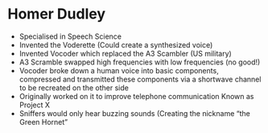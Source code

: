 # Homer Dudley 
* Specialised in Speech Science 
* Invented the Voderette (Could create a synthesized voice)
* Invented Vocoder which replaced the A3 Scambler (US military)
* A3 Scramble swapped high frequencies with low frequencies (no good!)
* Vocoder broke down a human voice into basic components, compressed and transmitted these components via a shortwave channel to be recreated on the other side
* Originally worked on it to improve telephone communication
Known as Project X
* Sniffers would only hear buzzing sounds (Creating the nickname “the Green Hornet”